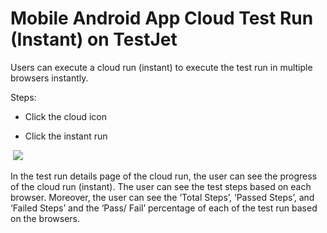 # Mobile Android App Cloud Test Run (Instant) on TestJet

Users can execute a cloud run (instant) to execute the test run in multiple browsers instantly. 

  

Steps: 

*   Click the cloud icon  

*   Click the instant run  

 ![](https://s3.amazonaws.com/cdn.freshdesk.com/data/helpdesk/attachments/production/151010755244/original/zMDCHqunXhSXLH7tJBKjUJ9uaPeM40uwMA.png?1675754851)

In the test run details page of the cloud run, the user can see the progress of the cloud run (instant). The user can see the test steps based on each browser. Moreover, the user can see the ‘Total Steps’, ‘Passed Steps’, and ‘Failed Steps’ and the ‘Pass/ Fail’ percentage of each of the test run based on the browsers.